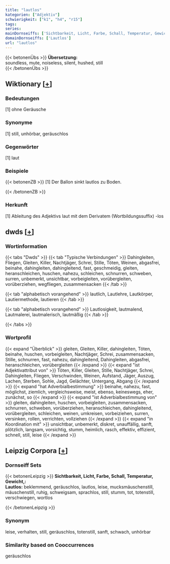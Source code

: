 ```yaml
---
title: "lautlos"
kategorien: ["Adjektiv"]
schwierigkeit: ["k1", "h4", "r15"]
tags:
series:
mainDornseiffs: ['Sichtbarkeit, Licht, Farbe, Schall, Temperatur, Gewicht,']
domainDornseiffs: ['Lautlos']
url: "lautlos"
---
```


{{< betonenÜbs >}}
**Übersetzung:**  
soundless, mute, noiseless, silent, hushed, still  
{{< /betonenÜbs >}}

## Wiktionary [[+](https://de.wiktionary.org/wiki/lautlos)]

### Bedeutungen
[1] ohne Geräusche  

### Synonyme
[1] still, unhörbar, geräuschlos  

### Gegenwörter
[1] laut  

### Beispiele
{{< betonenZB >}}
[1] Der Ballon sinkt lautlos zu Boden.  

{{< /betonenZB >}}
### Herkunft
[1] Ableitung des Adjektivs laut mit dem Derivatem (Wortbildungssuffix) -los  



## dwds [[+](https://www.dwds.de/wb/lautlos)]

### Wortinformation
{{< tabs "Dwds" >}}
{{< tab "Typische Verbindungen" >}}
Dahingleiten, Fliegen, Gleiten, Killer, Nachtjäger, Schrei, Stille, Töten, Weinen, abgasfrei, beinahe, dahingleiten, dahingleitend, fast, geschmeidig, gleiten, heranschleichen, huschen, nahezu, schleichen, schnurren, schweben, surren, unbemerkt, unsichtbar, vorbeigleiten, vorübergleiten, vorüberziehen, wegfliegen, zusammensacken
{{< /tab >}}

{{< tab "alphabetisch vorangehend" >}}
lautlich, Lautlehre, Lautkörper, Lautiermethode, lautieren
{{< /tab >}}

{{< tab "alphabetisch vorangehend" >}}
Lautlosigkeit, lautmalend, Lautmalerei, lautmalerisch, lautmäßig
{{< /tab >}}

{{< /tabs >}}

### Wortprofil
{{< expand "Überblick" >}} gleiten, Gleiten, Killer, dahingleiten, Töten, beinahe, huschen, vorbeigleiten, Nachtjäger, Schrei, zusammensacken, Stille, schnurren, fast, nahezu, dahingleitend, Dahingleiten, abgasfrei, heranschleichen, vorübergleiten {{< /expand >}}
{{< expand "ist Adjektivattribut von" >}} Töten, Killer, Gleiten, Stille, Nachtjäger, Schrei, Dahingleiten, Fliegen, Verschwinden, Weinen, Aufstand, Jäger, Auszug, Lachen, Sterben, Sohle, Jagd, Gelächter, Untergang, Abgang {{< /expand >}}
{{< expand "hat Adverbialbestimmung" >}} beinahe, nahezu, fast, möglichst, ziemlich, vergleichsweise, meist, ebenso, keineswegs, eher, zunächst, so {{< /expand >}}
{{< expand "ist Adverbialbestimmung von" >}} gleiten, dahingleiten, huschen, vorbeigleiten, zusammensacken, schnurren, schweben, vorüberziehen, heranschleichen, dahingleitend, vorübergleiten, schleichen, weinen, umkreisen, vorbeiziehen, surren, versinken, rollen, verrichten, vollziehen {{< /expand >}}
{{< expand "in Koordination mit" >}} unsichtbar, unbemerkt, diskret, unauffällig, sanft, plötzlich, langsam, vorsichtig, stumm, heimlich, rasch, effektiv, effizient, schnell, still, leise {{< /expand >}}

## Leipzig Corpora [[+](https://corpora.uni-leipzig.de/en/res?word=lautlos&corpusId=deu_newscrawl-public_2018)]

### Dornseiff Sets
{{< betonenLeipzig >}}
**Sichtbarkeit, Licht, Farbe, Schall, Temperatur, Gewicht,:**  
**Lautlos:** beklemmend, geräuschlos, lautlos, leise, mucksmäuschenstill, mäuschenstill, ruhig, schweigsam, sprachlos, still, stumm, tot, totenstill, verschwiegen, wortlos  

{{< /betonenLeipzig >}}

### Synonym
leise, verhalten, still, geräuschlos, totenstill, sanft, schwach, unhörbar


### Similarity based on Cooccurrences
geräuschlos

